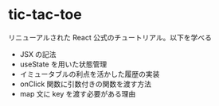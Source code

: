 # tic-tac-toe

リニューアルされた React 公式のチュートリアル。以下を学べる

- JSX の記法
- useState を用いた状態管理
- イミュータブルの利点を活かした履歴の実装
- onClick 関数に引数付きの関数を渡す方法
- map 文に key を渡す必要がある理由

